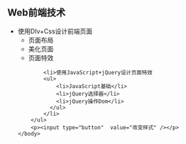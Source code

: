 <!DOCTYPE html>
<html>
	<head>
		<meta charset="utf-8">
		<title></title>
		<script src="js/jquery-3.3.1.min.js" type="text/javascript" charset="utf-8"></script>
		<script type="text/javascript">
			$(function(){
				$(":input").click(function(){
					$(":header").css("color","red");
					$(":header+ul").css("list-style","url(img/list.gif)");
					$(":header+ul>li>ul").css("list-style","url(img/list_icon.gif)");
				});
			});
		</script>
	</head>
	<body>
		<h2>Web前端技术</h2>
		<ul>
			<li>使用DIv+Css设计前端页面
			<ul>
				<li>页面布局</li>
				<li>美化页面</li>
				<li>页面特效</li>
			  </ul>
			</li>
			
			<li>使用JavaScript+jQuery设计页面特效
			<ul>
				<li>JavaScript基础</li>
				<li>jQuery选择器</li>
				<li>jQuery操作Dom</li>
			  </ul>
			</li>
		</ul>
		<p><input type="button"  value="改变样式" /></p>
	</body>
</html>

